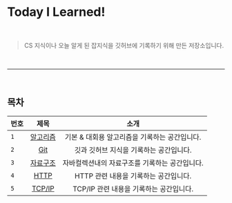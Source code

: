 # Today I Learned!

<br>

>CS 지식이나 오늘 알게 된 잡지식을 깃허브에 기록하기 위해 만든 저장소입니다.

<br>

---

<br>

## 목차

| 번호 | 제목 | 소개 |
|---|:---:|:---:|
| `1` | [알고리즘](./Algorithms) | 기본 & 대회용 알고리즘을 기록하는 공간입니다.  |
| `2` | [Git](./Git) | 깃과 깃허브 지식을 기록하는 공간입니다. |
| `3` | [자료구조](./DataStructure) | 자바컬렉션내의 자료구조를 기록하는 공간입니다. |
| `4` | [HTTP](./HTTP) | HTTP 관련 내용을 기록하는 공간입니다. |
| `5` | [TCP/IP](./TCPIP) | TCP/IP 관련 내용을 기록하는 공간입니다. |

